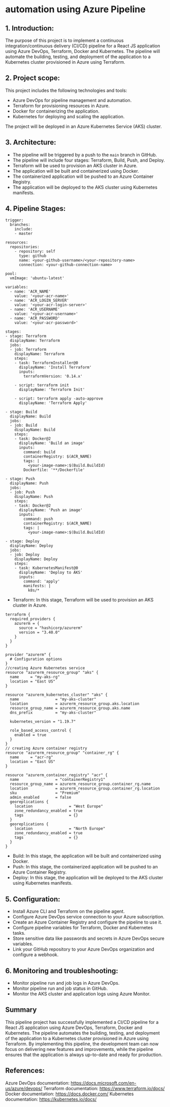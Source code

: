 # automation using Azure Pipeline

## 1. Introduction:

The purpose of this project is to implement a continuous integration/continuous delivery (CI/CD) pipeline for a React JS application using Azure DevOps, Terraform, Docker and Kubernetes. The pipeline will automate the building, testing, and deployment of the application to a Kubernetes cluster provisioned in Azure using Terraform.

## 2. Project scope:

This project includes the following technologies and tools:
- Azure DevOps for pipeline management and automation.
- Terraform for provisioning resources in Azure.
- Docker for containerizing the application.
- Kubernetes for deploying and scaling the application.

The project will be deployed in an Azure Kubernetes Service (AKS) cluster.

## 3. Architecture:

- The pipeline will be triggered by a push to the `main` branch in GitHub.
- The pipeline will include four stages: Terraform, Build, Push, and Deploy.
- Terraform will be used to provision an AKS cluster in Azure.
- The application will be built and containerized using Docker.
- The containerized application will be pushed to an Azure Container Registry.
- The application will be deployed to the AKS cluster using Kubernetes manifests.

## 4. Pipeline Stages:
```
trigger:
  branches:
    include:
    - master

resources:
  repositories:
    - repository: self
      type: github
      name: <your-github-username>/<your-repository-name>
      connection: <your-github-connection-name>

pool:
  vmImage: 'ubuntu-latest'

variables:
  - name: 'ACR_NAME'
    value: '<your-acr-name>'
  - name: 'ACR_LOGIN_SERVER'
    value: '<your-acr-login-server>'
  - name: 'ACR_USERNAME'
    value: '<your-acr-username>'
  - name: 'ACR_PASSWORD'
    value: '<your-acr-password>'

stages:
- stage: Terraform
  displayName: Terraform
  jobs:
  - job: Terraform
    displayName: Terraform
    steps:
    - task: TerraformInstaller@0
      displayName: 'Install Terraform'
      inputs:
        terraformVersion: '0.14.x'

    - script: terraform init
      displayName: 'Terraform Init'

    - script: terraform apply -auto-approve
      displayName: 'Terraform Apply'

- stage: Build
  displayName: Build
  jobs:
  - job: Build
    displayName: Build
    steps:
    - task: Docker@2
      displayName: 'Build an image'
      inputs:
        command: build
        containerRegistry: $(ACR_NAME)
        tags: |
          <your-image-name>:$(Build.BuildId)
        Dockerfile: '**/Dockerfile'

- stage: Push
  displayName: Push
  jobs:
  - job: Push
    displayName: Push
    steps:
    - task: Docker@2
      displayName: 'Push an image'
      inputs:
        command: push
        containerRegistry: $(ACR_NAME)
        tags: |
          <your-image-name>:$(Build.BuildId)

- stage: Deploy
  displayName: Deploy
  jobs:
  - job: Deploy
    displayName: Deploy
    steps:
    - task: KubernetesManifest@0
      displayName: 'Deploy to AKS'
      inputs:
        command: 'apply'
        manifests: |
          k8s/*
```
- Terraform: In this stage, Terraform will be used to provision an AKS cluster in Azure.
```
terraform {
  required_providers {
    azurerm = {
      source = "hashicorp/azurerm"
      version = "3.40.0"
    }
  }
}

provider "azurerm" {
  # Configuration options
}
//creating Azure Kubernetes service
resource "azurerm_resource_group" "aks" {
  name     = "my-aks-rg"
  location = "East US"
}

resource "azurerm_kubernetes_cluster" "aks" {
  name                = "my-aks-cluster"
  location            = azurerm_resource_group.aks.location
  resource_group_name = azurerm_resource_group.aks.name
  dns_prefix          = "my-aks-cluster"
  
  kubernetes_version = "1.19.7"
  
  role_based_access_control {
    enabled = true
  }
}
// creating Azure container registry
resource "azurerm_resource_group" "container_rg" {
  name     = "acr-rg"
  location = "East US"
}

resource "azurerm_container_registry" "acr" {
  name                = "containerRegistry1"
  resource_group_name = azurerm_resource_group.container_rg.name
  location            = azurerm_resource_group.container_rg.location
  sku                 = "Premium"
  admin_enabled       = false
  georeplications {
    location                = "West Europe"
    zone_redundancy_enabled = true
    tags                    = {}
  }
  georeplications {
    location                = "North Europe"
    zone_redundancy_enabled = true
    tags                    = {}
  }
}
```
- Build: In this stage, the application will be built and containerized using Docker.
- Push: In this stage, the containerized application will be pushed to an Azure Container Registry.
- Deploy: In this stage, the application will be deployed to the AKS cluster using Kubernetes manifests.

## 5. Configuration:

- Install Azure CLI and Terraform on the pipeline agent.
- Configure Azure DevOps service connection to your Azure subscription.
- Create an Azure Container Registry and configure the pipeline to use it.
- Configure pipeline variables for Terraform, Docker and Kubernetes tasks.
- Store sensitive data like passwords and secrets in Azure DevOps secure variables.
- Link your GitHub repository to your Azure DevOps organization and configure a webhook.

## 6. Monitoring and troubleshooting:
- Monitor pipeline run and job logs in Azure DevOps.
- Monitor pipeline run and job status in GitHub.
- Monitor the AKS cluster and application logs using Azure Monitor.

## Summary
This pipeline project has successfully implemented a CI/CD pipeline for a React JS application using Azure DevOps, Terraform, Docker and Kubernetes. The pipeline automates the building, testing, and deployment of the application to a Kubernetes cluster provisioned in Azure using Terraform. By implementing this pipeline, the development team can now focus on delivering new features and improvements, while the pipeline ensures that the application is always up-to-date and ready for production.

## References:
Azure DevOps documentation: https://docs.microsoft.com/en-us/azure/devops/
Terraform documentation: https://www.terraform.io/docs/
Docker documentation: https://docs.docker.com/
Kubernetes documentation: https://kubernetes.io/docs/
